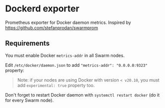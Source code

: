 # Dockerd exporter

Prometheus exporter for Docker daemon metrics. Inspired by <https://github.com/stefanprodan/swarmprom>

## Requirements

You must enable Docker `metrics-addr` in all Swarm nodes.

Edit `/etc/docker/daemon.json` to add `"metrics-addr": "0.0.0.0:9323"` property:

> Note: if your nodes are using Docker with version `< v20.10`, you must add `experimental: true` property too.

Don't forget to restart Docker daemon with `systemctl restart docker` (do it for every Swarm node).
